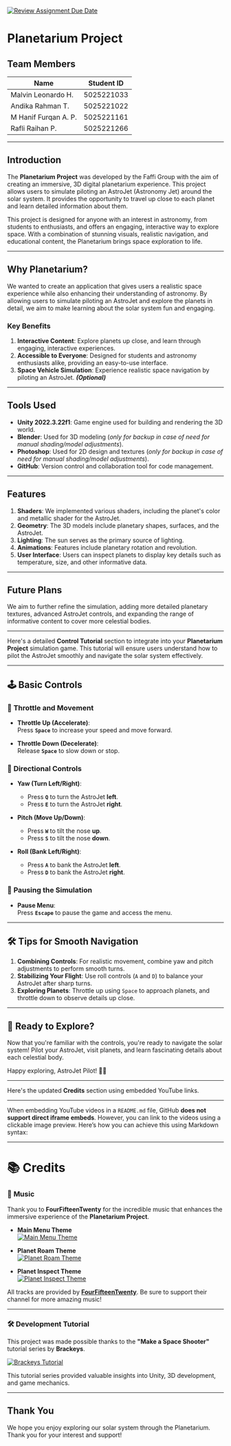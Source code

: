 [![Review Assignment Due Date](https://classroom.github.com/assets/deadline-readme-button-22041afd0340ce965d47ae6ef1cefeee28c7c493a6346c4f15d667ab976d596c.svg)](https://classroom.github.com/a/ZUtYscbQ)


# Planetarium Project

## Team Members

| **Name**         | **Student ID**   |
|------------------|------------------|
| Malvin Leonardo H.      | 5025221033        |
| Andika Rahman T.      | 5025221022        |
| M Hanif Furqan A. P.     | 5025221161        |
| Rafli Raihan P.       | 5025221266        |

---

## Introduction

The **Planetarium Project** was developed by the Faffi Group with the aim of creating an immersive, 3D digital planetarium experience. This project allows users to simulate piloting an AstroJet (Astronomy Jet) around the solar system. It provides the opportunity to travel up close to each planet and learn detailed information about them.

This project is designed for anyone with an interest in astronomy, from students to enthusiasts, and offers an engaging, interactive way to explore space. With a combination of stunning visuals, realistic navigation, and educational content, the Planetarium brings space exploration to life.

---

## Why Planetarium?

We wanted to create an application that gives users a realistic space experience while also enhancing their understanding of astronomy. By allowing users to simulate piloting an AstroJet and explore the planets in detail, we aim to make learning about the solar system fun and engaging.

### Key Benefits

1. **Interactive Content**: Explore planets up close, and learn through engaging, interactive experiences.
2. **Accessible to Everyone**: Designed for students and astronomy enthusiasts alike, providing an easy-to-use interface.
3. **Space Vehicle Simulation**: Experience realistic space navigation by piloting an AstroJet. _**(Optional)**_

---

## Tools Used

- **Unity 2022.3.22f1**: Game engine used for building and rendering the 3D world.
- **Blender**: Used for 3D modeling (*only for backup in case of need for manual shading/model adjustments*).
- **Photoshop**: Used for 2D design and textures (*only for backup in case of need for manual shading/model adjustments*).
- **GitHub**: Version control and collaboration tool for code management.

---

## Features

1. **Shaders**: We implemented various shaders, including the planet's color and metallic shader for the AstroJet.
2. **Geometry**: The 3D models include planetary shapes, surfaces, and the AstroJet.
3. **Lighting**: The sun serves as the primary source of lighting.
4. **Animations**: Features include planetary rotation and revolution.
5. **User Interface**: Users can inspect planets to display key details such as temperature, size, and other informative data.

---

## Future Plans

We aim to further refine the simulation, adding more detailed planetary textures, advanced AstroJet controls, and expanding the range of informative content to cover more celestial bodies.

---

Here's a detailed **Control Tutorial** section to integrate into your **Planetarium Project** simulation game. This tutorial will ensure users understand how to pilot the AstroJet smoothly and navigate the solar system effectively.

---

## 🕹️ **Basic Controls**

### 🔹 **Throttle and Movement**

- **Throttle Up (Accelerate)**:  
  Press **`Space`** to increase your speed and move forward.

- **Throttle Down (Decelerate)**:  
  Release **`Space`** to slow down or stop.

### 🔹 **Directional Controls**

- **Yaw (Turn Left/Right)**:  
  - Press **`Q`** to turn the AstroJet **left**.  
  - Press **`E`** to turn the AstroJet **right**.

- **Pitch (Move Up/Down)**:  
  - Press **`W`** to tilt the nose **up**.  
  - Press **`S`** to tilt the nose **down**.

- **Roll (Bank Left/Right)**:  
  - Press **`A`** to bank the AstroJet **left**.  
  - Press **`D`** to bank the AstroJet **right**.

### 🔹 **Pausing the Simulation**

- **Pause Menu**:  
  Press **`Escape`** to pause the game and access the menu.

---

## 🛠️ **Tips for Smooth Navigation**

1. **Combining Controls**: For realistic movement, combine yaw and pitch adjustments to perform smooth turns.
2. **Stabilizing Your Flight**: Use roll controls (`A` and `D`) to balance your AstroJet after sharp turns.
3. **Exploring Planets**: Throttle up using `Space` to approach planets, and throttle down to observe details up close.

---

## 🌌 **Ready to Explore?**

Now that you're familiar with the controls, you're ready to navigate the solar system! Pilot your AstroJet, visit planets, and learn fascinating details about each celestial body.

Happy exploring, AstroJet Pilot! 🚀✨

---
Here's the updated **Credits** section using embedded YouTube links.

---

When embedding YouTube videos in a `README.md` file, GitHub **does not support direct iframe embeds**. However, you can link to the videos using a clickable image preview. Here’s how you can achieve this using Markdown syntax:

---

# 📚 **Credits**

### 🎵 **Music**

Thank you to **FourFifteenTwenty** for the incredible music that enhances the immersive experience of the **Planetarium Project**.

- **Main Menu Theme**  
  [![Main Menu Theme](https://img.youtube.com/vi/3NP7kJepZiY/0.jpg)](https://www.youtube.com/watch?v=3NP7kJepZiY)

- **Planet Roam Theme**  
  [![Planet Roam Theme](https://img.youtube.com/vi/FTU65In-Pbo/0.jpg)](https://www.youtube.com/watch?v=FTU65In-Pbo)

- **Planet Inspect Theme**  
  [![Planet Inspect Theme](https://img.youtube.com/vi/4GisW3cehrM/0.jpg)](https://www.youtube.com/watch?v=4GisW3cehrM)

All tracks are provided by **[FourFifteenTwenty](https://www.youtube.com/@fourfifteentwenty)**. Be sure to support their channel for more amazing music!

---

### 🛠️ **Development Tutorial**

This project was made possible thanks to the **"Make a Space Shooter"** tutorial series by **Brackeys**.

[![Brackeys Tutorial](https://img.youtube.com/vi/QN39W020LqU/0.jpg)](https://www.youtube.com/watch?v=QN39W020LqU&list=PLFt_AvWsXl0cONs3T0By4puYy6GM22ko8)

This tutorial series provided valuable insights into Unity, 3D development, and game mechanics.

---


## Thank You

We hope you enjoy exploring our solar system through the Planetarium. Thank you for your interest and support!
